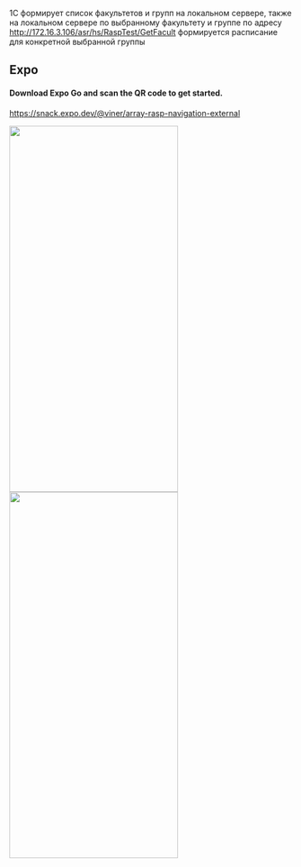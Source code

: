 1С формирует список факультетов и групп на локальном сервере, также на локальном сервере по выбранному факультету и группе
по адресу http://172.16.3.106/asr/hs/RaspTest/GetFacult формируется расписание для конкретной выбранной группы

## Expo

#### Download Expo Go and scan the QR code to get started.

https://snack.expo.dev/@viner/array-rasp-navigation-external

<p float="left">
	<img src="https://i.postimg.cc/XNH28Nty/array-rasp-navigation.png" width="300" height="650">
	<img src="https://i.postimg.cc/mrVZD6gM/array-rasp-navigation2.png" width="300" height="650">
</p>
